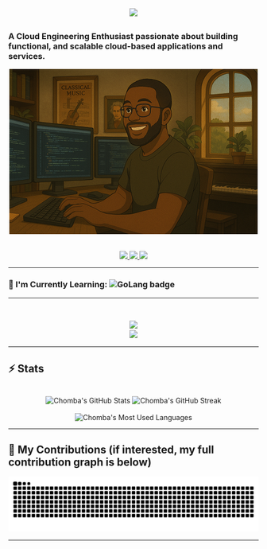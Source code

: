 <h1 align="center">
  <img src="https://readme-typing-svg.herokuapp.com/?font=Inter&size=48&center=true&vCenter=true&width=500&height=70&color=4493F8&duration=4000&lines=Hi+There!+👋;+I'm+Chomba+Mumba!;" />
</h1>

### A Cloud Engineering Enthusiast passionate about building functional, and scalable cloud-based applications and services.

<p align="center">
  <img src="https://github.com/chomba-mumba/chomba-mumba/blob/main/software-developer.png" alt="Banner of a developer sitting in front of a desk" />
</p>

<br>

<div align="center">
  <a href="mailto:chombaibex@gmail.com">
    <img src="https://img.shields.io/badge/Gmail-333333?style=for-the-badge&logo=gmail&logoColor=red" />
  </a>
  <a href="https://www.linkedin.com/in/chomba-mumba-395a99172/" target="_blank">
    <img src="https://img.shields.io/badge/LinkedIn-0077B5?style=for-the-badge&logo=linkedin&logoColor=white" />
  </a>
  <a href="https://chomba-mumba.co.uk" target="_blank">
    <img src="https://img.shields.io/badge/Portfolio-8A2BE2?style=for-the-badge" />
  </a>
</div>

<hr>
<h3>🧠 I'm Currently Learning:  <img
  src="https://img.shields.io/badge/GoLang-00ADD8?style=for-the-badge&logo=go&logoColor=white"
  alt="GoLang badge"
/></h3>
<hr>
<br>

<p align="center">
  <img src="https://skillicons.dev/icons?i=aws,terraform,go,docker,kubernetes,githubactions,git" />
  <br>
  <img src="https://skillicons.dev/icons?i=python,html,css,js,vue,react,postman,figma" />
</p>

<hr>

## ⚡️ Stats

<br>

<div align="center">
  <img width="390" src="https://github-readme-stats.vercel.app/api?username=chomba-mumba&theme=transparent&count_private=true&show_icons=true&rank_icon=github&locale=en" alt="Chomba's GitHub Stats" />
  <img
    width="390"
    src="https://streak-stats.demolab.com?user=chomba-mumba&theme=transparent&count_private=true&border_radius=10&locale=en"
    alt="Chomba's GitHub Streak"
  />
  <br><br>
  <img width="325" src="https://github-readme-stats.vercel.app/api/top-langs?username=chomba-mumba&theme=transparent&layout=donut&hide=css&langs_count=8&border_radius=10&show_icons=true&locale=en" alt="Chomba's Most Used Languages" />
</div>

<hr>

## 🐍 My Contributions (if interested, my full contribution graph is below)

<div align="center">
  <picture>
    <source media="(prefers-color-scheme: dark)" srcset="https://raw.githubusercontent.com/chomba-mumba/chomba-mumba/output/github-contribution-grid-snake-dark.svg" />
    <source media="(prefers-color-scheme: light)" srcset="https://raw.githubusercontent.com/chomba-mumba/chomba-mumba/output/github-contribution-grid-snake.svg" />
    <img alt="github-snake" src="https://raw.githubusercontent.com/chomba-mumba/chomba-mumba/output/github-contribution-grid-snake.svg" />
  </picture>
</div>

<hr>
